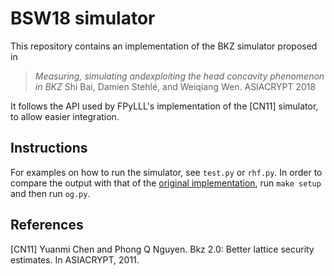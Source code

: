 # BSW18 simulator

This repository contains an implementation of the BKZ simulator proposed in
> _Measuring, simulating andexploiting the head concavity phenomenon in BKZ_
> Shi Bai, Damien Stehlé, and Weiqiang Wen. ASIACRYPT 2018

It follows the API used by FPyLLL's implementation of the [CN11] simulator, to allow easier integration.

## Instructions

For examples on how to run the simulator, see `test.py` or `rhf.py`.
In order to compare the output with that of the [original implementation](https://github.com/BKZsimulator/probabilistic_simulator), run `make setup` and then run `og.py`.

## References

[CN11] Yuanmi Chen and Phong Q Nguyen. Bkz 2.0: Better lattice security estimates. In ASIACRYPT, 2011.
